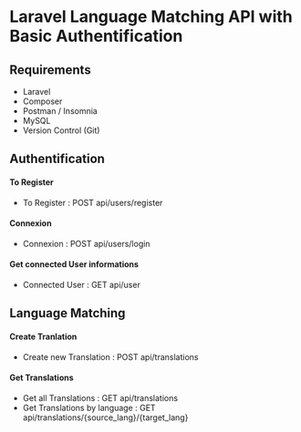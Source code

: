# Laravel Language Matching API with Basic Authentification


## Requirements

- Laravel
- Composer
- Postman / Insomnia
- MySQL
- Version Control (Git)



## Authentification


#### To Register
- To Register : POST api/users/register

#### Connexion
- Connexion : POST api/users/login

#### Get connected User informations
- Connected User : GET api/user



## Language Matching


#### Create Tranlation
- Create new Translation : POST api/translations

#### Get Translations
- Get all Translations : GET api/translations
- Get Translations by language : GET api/translations/{source_lang}/{target_lang}               